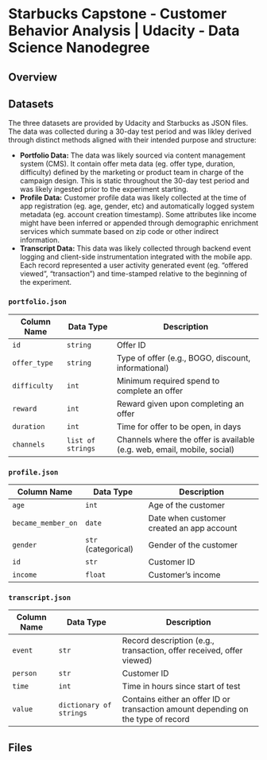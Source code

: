 # Starbucks Capstone - Customer Behavior Analysis | Udacity - Data Science Nanodegree
## Overview
## Datasets
The three datasets are provided by Udacity and Starbucks as JSON files. The data was collected during a 30-day test period and was likley derived through distinct methods aligned with their intended purpose and structure:
- **Portfolio Data:** The data was likely sourced via content management system (CMS). It contain offer meta data (eg. offer type, duration, difficulty) defined by the marketing or product team in charge of the campaign design.  This is static throughout the 30-day test period and was likely ingested prior to the experiment starting. 
- **Profile Data:** Customer profile data was likely collected at the time of app registration (eg. age, gender, etc) and automatically logged system metadata (eg. account creation timestamp). Some attributes like income might have been inferred or appended through demographic enrichment services which summate based on zip code or other indirect information. 
- **Transcript Data:** This data was likely collected through backend event logging and client-side instrumentation integrated with the mobile app. Each record represented a user activity generated event (eg. “offered viewed”, “transaction”) and time-stamped relative to the beginning of the experiment. 

### `portfolio.json` 

| Column Name | Data Type        | Description                                           |
|-------------|------------------|-------------------------------------------------------|
| `id`        | `string`         | Offer ID                                              |
| `offer_type`| `string`         | Type of offer (e.g., BOGO, discount, informational)   |
| `difficulty`| `int`            | Minimum required spend to complete an offer           |
| `reward`    | `int`            | Reward given upon completing an offer                 |
| `duration`  | `int`            | Time for offer to be open, in days                    |
| `channels`  | `list of strings`| Channels where the offer is available (e.g. web, email, mobile, social) |

### `profile.json` 

| Column Name       | Data Type         | Description                                  |
|-------------------|-------------------|----------------------------------------------|
| `age`             | `int`             | Age of the customer                          |
| `became_member_on`| `date`            | Date when customer created an app account    |
| `gender`          | `str` (categorical)| Gender of the customer                       |
| `id`              | `str`             | Customer ID                                   |
| `income`          | `float`           | Customer’s income                            |

### `transcript.json`

| Column Name | Data Type            | Description                                                                          |
|-------------|----------------------|--------------------------------------------------------------------------------------|
| `event`     | `str`                | Record description (e.g., transaction, offer received, offer viewed)                |
| `person`    | `str`                | Customer ID                                                                          |
| `time`      | `int`                | Time in hours since start of test                                                   |
| `value`     | `dictionary of strings`  | Contains either an offer ID or transaction amount depending on the type of record   |

## Files
